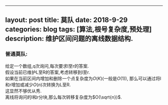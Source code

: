 ----
layout: post
title: 莫队
date: 2018-9-29
categories: blog
tags: [算法,根号复杂度,预处理]
description: 维护区间问题的离线数据结构.  
---

### 普通莫队:  
给定一个数组,q次询问,每次要求l至r的答案.  
假设当前已维护L至R的答案,考虑转移到l至r.  
如果在当前区间内增加和删除一个点复杂度为$O(K)$(一般是$O(1)$),
那么可以通过将l和r增加或减少$O(n)$次转换为L至R.  
这显然不够优从秀.  
离线将询问的l和r分块,那么每次转移复杂度为$O(\sqrt{n})$.  




